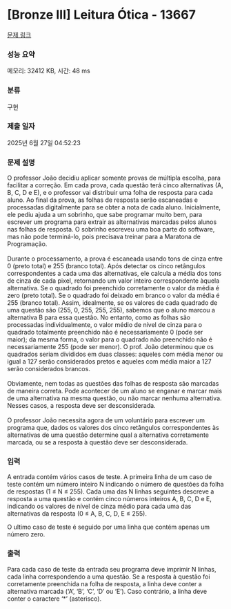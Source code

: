 # [Bronze III] Leitura Ótica - 13667 

[문제 링크](https://www.acmicpc.net/problem/13667) 

### 성능 요약

메모리: 32412 KB, 시간: 48 ms

### 분류

구현

### 제출 일자

2025년 6월 27일 04:52:23

### 문제 설명

<p>O professor João decidiu aplicar somente provas de múltipla escolha, para facilitar a correção. Em cada prova, cada questão terá cinco alternativas (A, B, C, D e E), e o professor vai distribuir uma folha de resposta para cada aluno. Ao final da prova, as folhas de resposta serão escaneadas e processadas digitalmente para se obter a nota de cada aluno. Inicialmente, ele pediu ajuda a um sobrinho, que sabe programar muito bem, para escrever um programa para extrair as alternativas marcadas pelos alunos nas folhas de resposta. O sobrinho escreveu uma boa parte do software, mas não pode terminá-lo, pois precisava treinar para a Maratona de Programação.<br>
<br>
Durante o processamento, a prova é escaneada usando tons de cinza entre 0 (preto total) e 255 (branco total). Após detectar os cinco retângulos correspondentes a cada uma das alternativas, ele calcula a média dos tons de cinza de cada pixel, retornando um valor inteiro correspondente àquela alternativa. Se o quadrado foi preenchido corretamente o valor da média é zero (preto total). Se o quadrado foi deixado em branco o valor da média é 255 (branco total). Assim, idealmente, se os valores de cada quadrado de uma questão são (255, 0, 255, 255, 255), sabemos que o aluno marcou a alternativa B para essa questão. No entanto, como as folhas são processadas individualmente, o valor médio de nível de cinza para o quadrado totalmente preenchido não é necessariamente 0 (pode ser maior); da mesma forma, o valor para o quadrado não preenchido não é necessariamente 255 (pode ser menor). O prof. João determinou que os quadrados seriam divididos em duas classes: aqueles com média menor ou igual a 127 serão considerados pretos e aqueles com média maior a 127 serão considerados brancos.<br>
<br>
Obviamente, nem todas as questões das folhas de resposta são marcadas de maneira correta. Pode acontecer de um aluno se enganar e marcar mais de uma alternativa na mesma questão, ou não marcar nenhuma alternativa. Nesses casos, a resposta deve ser desconsiderada.<br>
<br>
O professor João necessita agora de um voluntário para escrever um programa que, dados os valores dos cinco retângulos correspondentes às alternativas de uma questão determine qual a alternativa corretamente marcada, ou se a resposta à questão deve ser desconsiderada.</p>

### 입력 

 <p>A entrada contém vários casos de teste. A primeira linha de um caso de teste contém um número inteiro N indicando o número de questões da folha de respostas (1 ≤ N ≤ 255). Cada uma das N linhas seguintes descreve a resposta a uma questão e contém cinco números inteiros A, B, C, D e E, indicando os valores de nível de cinza médio para cada uma das alternativas da resposta (0 ≤ A, B, C, D, E ≤ 255).</p>

<p>O ultimo caso de teste é seguido por uma linha que contém apenas um número zero.</p>

### 출력 

 <p>Para cada caso de teste da entrada seu programa deve imprimir N linhas, cada linha correspondendo a uma questão. Se a resposta à questão foi corretamente preenchida na folha de resposta, a linha deve conter a alternativa marcada (‘A’, ‘B’, ‘C’, ‘D’ ou ‘E’). Caso contrário, a linha deve conter o caractere ‘*’ (asterisco).</p>

